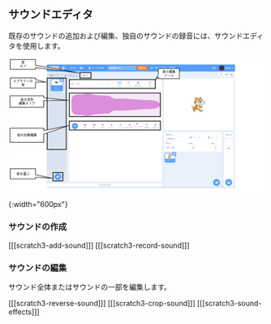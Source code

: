 ## サウンドエディタ

既存のサウンドの追加および編集、独自のサウンドの録音には、サウンドエディタを使用します。

![音タブの注釈付きスクリーンショット](images/Scratch-Sound-tab.png){:width="600px"}

### サウンドの作成

[[[scratch3-add-sound]]] [[[scratch3-record-sound]]]

### サウンドの編集

サウンド全体またはサウンドの一部を編集します。

[[[scratch3-reverse-sound]]] [[[scratch3-crop-sound]]] [[[scratch3-sound-effects]]]
